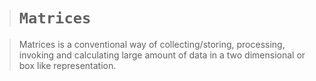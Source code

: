> # **`Matrices`**

> Matrices is a conventional way of collecting/storing, processing, invoking and calculating large amount of data in a two dimensional or box like representation.


